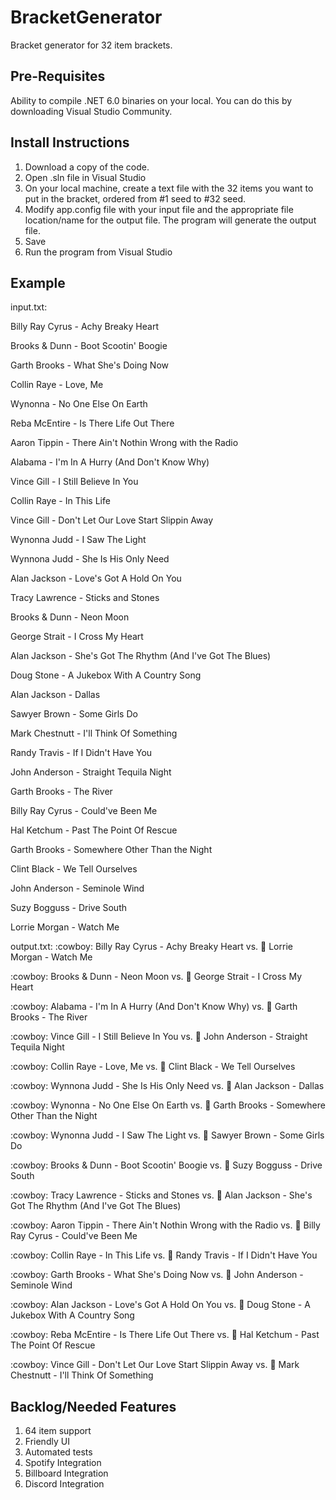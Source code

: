 # BracketGenerator
Bracket generator for 32 item brackets.

## Pre-Requisites
Ability to compile .NET 6.0 binaries on your local. You can do this by downloading Visual Studio Community.

## Install Instructions
1. Download a copy of the code.
2. Open .sln file in Visual Studio
3. On your local machine, create a text file with the 32 items you want to put in the bracket, ordered from #1 seed to #32 seed.
4. Modify app.config file with your input file and the appropriate file location/name for the output file. The program will generate the output file.
5. Save
6. Run the program from Visual Studio


## Example
input.txt:

Billy Ray Cyrus - Achy Breaky Heart

Brooks & Dunn - Boot Scootin' Boogie

Garth Brooks - What She's Doing Now

Collin Raye - Love, Me

Wynonna - No One Else On Earth

Reba McEntire - Is There Life Out There

Aaron Tippin - There Ain't Nothin Wrong with the Radio

Alabama - I'm In A Hurry (And Don't Know Why)

Vince Gill - I Still Believe In You

Collin Raye - In This Life

Vince Gill - Don't Let Our Love Start Slippin Away

Wynonna Judd - I Saw The Light

Wynnona Judd - She Is His Only Need

Alan Jackson - Love's Got A Hold On You

Tracy Lawrence - Sticks and Stones

Brooks & Dunn - Neon Moon

George Strait - I Cross My Heart

Alan Jackson - She's Got The Rhythm (And I've Got The Blues)

Doug Stone - A Jukebox With A Country Song

Alan Jackson - Dallas

Sawyer Brown - Some Girls Do

Mark Chestnutt - I'll Think Of Something

Randy Travis - If I Didn't Have You

John Anderson - Straight Tequila Night

Garth Brooks - The River

Billy Ray Cyrus - Could've Been Me

Hal Ketchum - Past The Point Of Rescue

Garth Brooks - Somewhere Other Than the Night

Clint Black - We Tell Ourselves

John Anderson - Seminole Wind

Suzy Bogguss - Drive South

Lorrie Morgan - Watch Me

output.txt:
:cowboy: Billy Ray Cyrus - Achy Breaky Heart vs. :guitar: Lorrie Morgan - Watch Me

:cowboy: Brooks & Dunn - Neon Moon vs. :guitar: George Strait - I Cross My Heart

:cowboy: Alabama - I'm In A Hurry (And Don't Know Why) vs. :guitar: Garth Brooks - The River

:cowboy: Vince Gill - I Still Believe In You vs. :guitar: John Anderson - Straight Tequila Night

:cowboy: Collin Raye - Love, Me vs. :guitar: Clint Black - We Tell Ourselves

:cowboy: Wynnona Judd - She Is His Only Need vs. :guitar: Alan Jackson - Dallas

:cowboy: Wynonna - No One Else On Earth vs. :guitar: Garth Brooks - Somewhere Other Than the Night

:cowboy: Wynonna Judd - I Saw The Light vs. :guitar: Sawyer Brown - Some Girls Do

:cowboy: Brooks & Dunn - Boot Scootin' Boogie vs. :guitar: Suzy Bogguss - Drive South

:cowboy: Tracy Lawrence - Sticks and Stones vs. :guitar: Alan Jackson - She's Got The Rhythm (And I've Got The Blues)

:cowboy: Aaron Tippin - There Ain't Nothin Wrong with the Radio vs. :guitar: Billy Ray Cyrus - Could've Been Me

:cowboy: Collin Raye - In This Life vs. :guitar: Randy Travis - If I Didn't Have You

:cowboy: Garth Brooks - What She's Doing Now vs. :guitar: John Anderson - Seminole Wind

:cowboy: Alan Jackson - Love's Got A Hold On You vs. :guitar: Doug Stone - A Jukebox With A Country Song

:cowboy: Reba McEntire - Is There Life Out There vs. :guitar: Hal Ketchum - Past The Point Of Rescue

:cowboy: Vince Gill - Don't Let Our Love Start Slippin Away vs. :guitar: Mark Chestnutt - I'll Think Of Something

## Backlog/Needed Features
1. 64 item support
2. Friendly UI
3. Automated tests
4. Spotify Integration
5. Billboard Integration
6. Discord Integration
